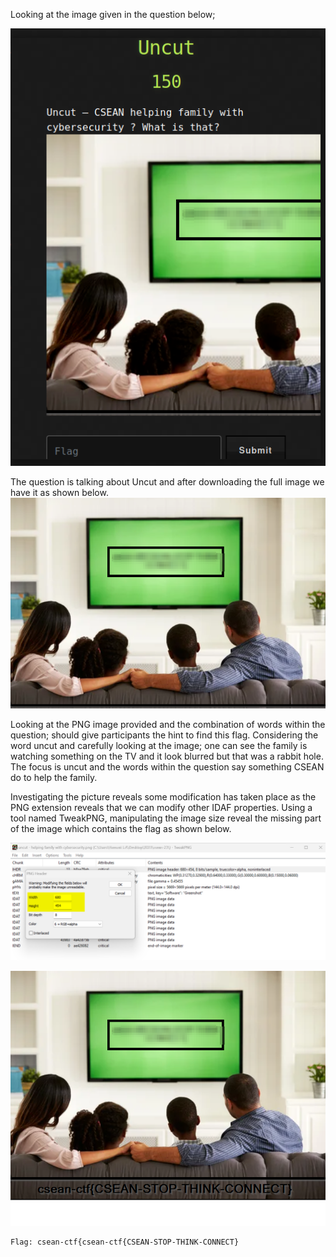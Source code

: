 Looking at the image given in the question below; 

![Alt Text](https://raw.githubusercontent.com/cyberexpertsng/cseanctfv1/main/Stego/Uncut/2023-07-12_15-23.png)

The question is talking about Uncut and after downloading the full image we have it as shown below.
![Alt Text](https://raw.githubusercontent.com/cyberexpertsng/cseanctfv1/main/Stego/Uncut/uncut%20-%20helping%20family%20with%20cybersecurity.png)

Looking at the PNG image provided and the combination of words within the question; should give participants the hint to find this flag. Considering the word uncut and carefully looking at the image; one can see the family is watching something on the TV and it look blurred but that was a rabbit hole. The focus is uncut and the words within the question say something CSEAN do to help the family.

Investigating the picture reveals some modification has taken place as the PNG extension reveals that we can modify other IDAF properties. Using a tool named TweakPNG, manipulating the image size reveal the missing part of the image which contains the flag as shown below.

![](https://raw.githubusercontent.com/cyberexpertsng/cseanctfv1/main/Stego/Uncut/edit.png)

![](https://raw.githubusercontent.com/cyberexpertsng/cseanctfv1/main/Stego/Uncut/uncut%20-%20helping%20family%20with%20cybersecurity%202.png)

```
Flag: csean-ctf{csean-ctf{CSEAN-STOP-THINK-CONNECT}
```
